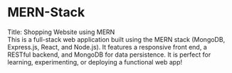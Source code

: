 # MERN-Stack
Title: Shopping Website using MERN <br> This is a full-stack web application built using the MERN stack (MongoDB, Express.js, React, and Node.js). It features a responsive front end, a RESTful backend, and MongoDB for data persistence. It is perfect for learning, experimenting, or deploying a functional web app! 
